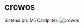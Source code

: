 # crowos
Sistema pro M5 Cardputer.
![crowos](https://github.com/JonasLacerda/crowos/assets/65193517/ee262874-0888-4b85-a8d9-d1258c3f7bbb)
